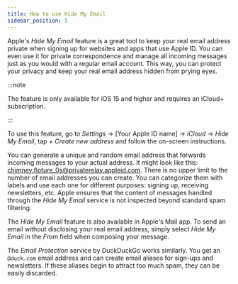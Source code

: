```yaml
---
title: How to use Hide My Email 
sidebar_position: 5
---
```


Apple's *Hide My Email* feature is a great tool to keep your real email address private when signing up for websites and apps that use Apple ID. You can even use it for private correspondence and manage all incoming messages just as you would with a regular email account. This way, you can protect your privacy and keep your real email address hidden from prying eyes.

:::note

The feature is only available for iOS 15 and higher and requires an iCloud+ subscription.

:::

To use this feature, go to *Settings* → [Your Apple ID name] → *iCloud* → *Hide My Email*, tap *+ Create new address* and follow the on-screen instructions.

You can generate a unique and random email address that forwards incoming messages to your actual address. It might look like this: chimney.floture_0s@privaterelay.appleid.com. There is no upper limit to the number of email addresses you can create. You can categorize them with labels and use each one for different purposes: signing up, receiving newsletters, etc. Apple ensures that the content of messages handled through the *Hide My Email* service is not inspected beyond standard spam filtering.

The *Hide My Email* feature is also available in Apple's Mail app. To send an email without disclosing your real email address, simply select *Hide My Email* in the *From* field when composing your message.

The *Email Protection* service by DuckDuckGo works similarly. You get an `@duck.com` email address and can create email aliases for sign-ups and newsletters. If these aliases begin to attract too much spam, they can be easily discarded.
